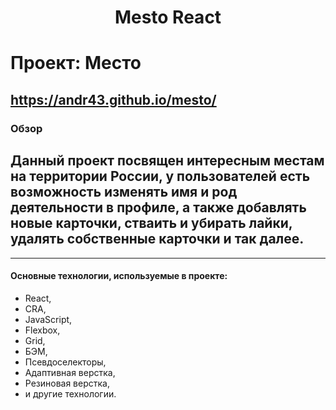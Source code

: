 <h1 align="center">Mesto React</h1>
<h2 align="center">

# Проект: Место
## https://andr43.github.io/mesto/

### Обзор
## Данный проект посвящен интересным местам на территории России, у пользователей есть возможность изменять имя и род деятельности в профиле, а также добавлять новые карточки, стваить и убирать лайки, удалять собственные карточки и так далее.
_________________ 
#### Основные технологии, используемые в проекте:
* React,
* CRA,
* JavaScript,
* Flexbox, 
* Grid,
* БЭМ,  
* Псевдоселекторы,  
* Адаптивная верстка, 
* Резиновая верстка,
* и другие технологии.